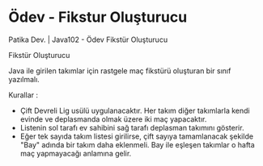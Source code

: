 # Ödev - Fikstur Oluşturucu
Patika Dev. | Java102 - Ödev  Fikstür Oluşturucu


Fikstür Oluşturucu

Java ile girilen takımlar için rastgele maç fikstürü oluşturan bir sınıf yazılmalı.

Kurallar :

- Çift Devreli Lig usülü uygulanacaktır. Her takım diğer takımlarla kendi evinde ve deplasmanda olmak üzere iki maç yapacaktır. 
- Listenin sol tarafı ev sahibini sağ tarafı deplasman takımını gösterir.
- Eğer tek sayıda takım listesi girilirse, çift sayıya tamamlanacak şekilde "Bay" adında bir takım daha eklenmeli. Bay ile eşleşen takımlar o hafta maç yapmayacağı anlamına gelir.
